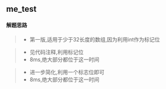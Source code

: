 ## me_test
#### 解题思路  

>* 第一版,适用于少于32长度的数组,因为利用int作为标记位

>* 见代码注释,利用标记位
>* 8ms,绝大部分都位于这一时间

>* 进一步简化,利用一个标志位即可
>* 8ms,绝大部分都位于这一时间